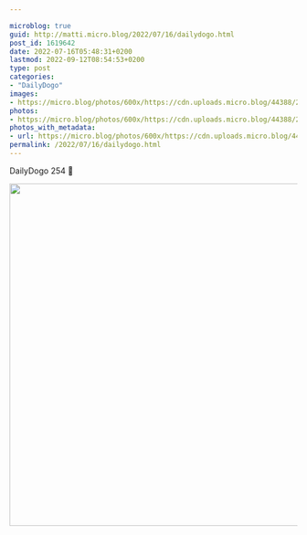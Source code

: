 ```yaml
---

microblog: true
guid: http://matti.micro.blog/2022/07/16/dailydogo.html
post_id: 1619642
date: 2022-07-16T05:48:31+0200
lastmod: 2022-09-12T08:54:53+0200
type: post
categories:
- "DailyDogo"
images:
- https://micro.blog/photos/600x/https://cdn.uploads.micro.blog/44388/2022/4cebc6ecb0.jpg
photos:
- https://micro.blog/photos/600x/https://cdn.uploads.micro.blog/44388/2022/4cebc6ecb0.jpg
photos_with_metadata:
- url: https://micro.blog/photos/600x/https://cdn.uploads.micro.blog/44388/2022/4cebc6ecb0.jpg
permalink: /2022/07/16/dailydogo.html
---
```

DailyDogo 254 🐶

<img src="https://micro.blog/photos/600x/https://blog.martin-haehnel.de/uploads/2022/4cebc6ecb0.jpg" width="600" height="600" alt="" />
